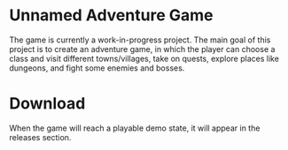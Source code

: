 # Unnamed Adventure Game
The game is currently a work-in-progress project. The main goal of this project is to create an adventure game, in which the player can choose a class and visit different towns/villages, take on quests, explore places like dungeons, and fight some enemies and bosses.

# Download
When the game will reach a playable demo state, it will appear in the releases section.
